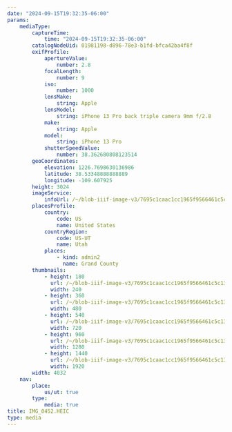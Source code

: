 ```yaml
---
date: "2024-09-15T19:32:35-06:00"
params:
    mediaType:
        captureTime:
            time: "2024-09-15T19:32:35-06:00"
        catalogNodeUid: 01981198-d896-78e3-b1fd-bfca42ba4f8f
        exifProfile:
            apertureValue:
                number: 2.8
            focalLength:
                number: 9
            iso:
                number: 1000
            lensMake:
                string: Apple
            lensModel:
                string: iPhone 13 Pro back triple camera 9mm f/2.8
            make:
                string: Apple
            model:
                string: iPhone 13 Pro
            shutterSpeedValue:
                number: 38.362680808123514
        geoCoordinates:
            elevation: 1226.7698630136986
            latitude: 38.53348888888889
            longitude: -109.607925
        height: 3024
        imageService:
            infoUrl: /~/blob-iiif-image-v3/7695c1caac1cc1965f9566461c5c1372d6a18b1eb55ab40242f401b2d3178a78/info.json
        placesProfile:
            country:
                code: US
                name: United States
            countryRegion:
                code: US-UT
                name: Utah
            places:
                - kind: admin2
                  name: Grand County
        thumbnails:
            - height: 180
              url: /~/blob-iiif-image-v3/7695c1caac1cc1965f9566461c5c1372d6a18b1eb55ab40242f401b2d3178a78/full/240%2C180/0/default.jpg
              width: 240
            - height: 360
              url: /~/blob-iiif-image-v3/7695c1caac1cc1965f9566461c5c1372d6a18b1eb55ab40242f401b2d3178a78/full/480%2C360/0/default.jpg
              width: 480
            - height: 540
              url: /~/blob-iiif-image-v3/7695c1caac1cc1965f9566461c5c1372d6a18b1eb55ab40242f401b2d3178a78/full/720%2C540/0/default.jpg
              width: 720
            - height: 960
              url: /~/blob-iiif-image-v3/7695c1caac1cc1965f9566461c5c1372d6a18b1eb55ab40242f401b2d3178a78/full/1280%2C960/0/default.jpg
              width: 1280
            - height: 1440
              url: /~/blob-iiif-image-v3/7695c1caac1cc1965f9566461c5c1372d6a18b1eb55ab40242f401b2d3178a78/full/1920%2C1440/0/default.jpg
              width: 1920
        width: 4032
    nav:
        place:
            us/ut: true
        type:
            media: true
title: IMG_0452.HEIC
type: media
---
```

